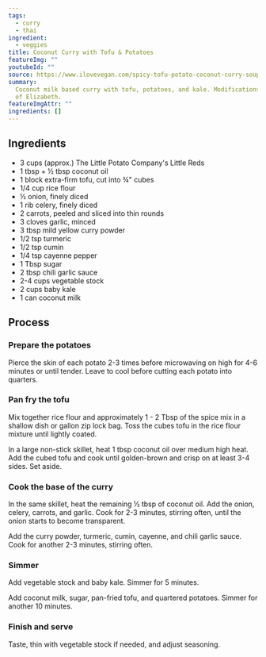 ```yaml
---
tags:
  - curry
  - thai
ingredient:
  - veggies
title: Coconut Curry with Tofu & Potatoes
featureImg: ""
youtubeId: ""
source: https://www.ilovevegan.com/spicy-tofu-potato-coconut-curry-soup/
summary:
  Coconut milk based curry with tofu, potatoes, and kale. Modifications courtesy
  of Elizabeth.
featureImgAttr: ""
ingredients: []
---
```


## Ingredients

- 3 cups (approx.) The Little Potato Company's Little Reds
- 1 tbsp + ½ tbsp coconut oil
- 1 block extra-firm tofu, cut into ¾" cubes
- 1/4 cup rice flour
- ½ onion, finely diced
- 1 rib celery, finely diced
- 2 carrots, peeled and sliced into thin rounds
- 3 cloves garlic, minced
- 3 tbsp mild yellow curry powder
- 1/2 tsp turmeric
- 1/2 tsp cumin
- 1/4 tsp cayenne pepper
- 1 Tbsp sugar
- 2 tbsp chili garlic sauce
- 2-4 cups vegetable stock
- 2 cups baby kale
- 1 can coconut milk

## Process

### Prepare the potatoes

Pierce the skin of each potato 2-3 times before microwaving on high for 4-6 minutes or until tender. Leave to cool before cutting each potato into quarters.

### Pan fry the tofu

Mix together rice flour and approximately 1 - 2 Tbsp of the spice mix in a shallow dish or gallon zip lock bag. Toss the cubes tofu in the rice flour mixture until lightly coated.

In a large non-stick skillet, heat 1 tbsp coconut oil over medium high heat. Add the cubed tofu and cook until golden-brown and crisp on at least 3-4 sides. Set aside.

### Cook the base of the curry

In the same skillet, heat the remaining ½ tbsp of coconut oil. Add the onion, celery, carrots, and garlic. Cook for 2-3 minutes, stirring often, until the onion starts to become transparent.

Add the curry powder, turmeric, cumin, cayenne, and chili garlic sauce. Cook for another 2-3 minutes, stirring often.

### Simmer

Add vegetable stock and baby kale. Simmer for 5 minutes.

Add coconut milk, sugar, pan-fried tofu, and quartered potatoes. Simmer for another 10 minutes.

### Finish and serve

Taste, thin with vegetable stock if needed, and adjust seasoning.
